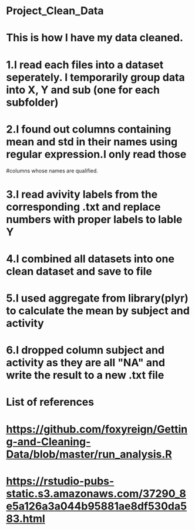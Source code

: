 # Project_Clean_Data
# This is how I have my data cleaned.
# 1.I read each files into a dataset seperately. I temporarily group data into X, Y and sub (one for each subfolder)
# 2.I found out columns containing mean and std in their names using regular expression.I only read those
#columns whose names are qualified.
# 3.I read avivity labels from the corresponding .txt and replace numbers with proper labels to lable Y
# 4.I combined all datasets into one clean dataset and save to file
# 5.I used aggregate from library(plyr) to calculate the mean by subject and activity
# 6.I dropped column subject and activity as they are all "NA" and write the result to a new .txt file

# List of references
# https://github.com/foxyreign/Getting-and-Cleaning-Data/blob/master/run_analysis.R
# https://rstudio-pubs-static.s3.amazonaws.com/37290_8e5a126a3a044b95881ae8df530da583.html

